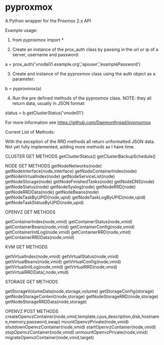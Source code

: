 pyproxmox
=========

A Python wrapper for the Proxmox 2.x API

Example usage:

1) from pyproxmox import *

2) Create an instance of the prox_auth class by passing in the
url or ip of a server, username and password:

a = prox_auth('vnode01.example.org','apiuser','examplePassword')

3) Create and instance of the pyproxmox class using the auth object as a parameter:

b = pyproxmox(a)

4) Run the pre defined methods of the pyproxmox class. NOTE: they all return data, usually in JSON format:

status = b.getClusterStatus('vnode01')

For more information see https://github.com/Daemonthread/pyproxmox

Current List of Methods:

With the exception of the RRD methods all return unformatted JSON data.
Not yet fully implemented, adding more methods as I have time.

CLUSTER GET METHODS
getClusterStatus()
getClusterBackupSchedule()

NODE GET METHODS
getNodeNetworks(node)
getNodeInterface(node,interface)
getNodeContainerIndex(node)
getNodeVirtualIndex(node)
getNodeServiceList(node)
getNodeStorage(node)
getNodeFinishedTasks(node)
getNodeDNS(node)
getNodeStatus(node)
getNodeSyslog(node)
getNodeRRD(node)   
getNodeRRDData(node)
getNodeBeans(node)
getNodeTaskByUPID(node,upid)
getNodeTaskLogByUPID(node,upid)
getNodeTaskStatusByUPID(node,upid)

OPENVZ GET METHODS

getContainerIndex(node,vmid)
getContainerStatus(node,vmid)
getContainerBeans(node,vmid)
getContainerConfig(node,vmid)
getContainerInitLog(node,vmid)
getContainerRRD(node,vmid)
getContainerRRDData(node,vmid)

KVM GET METHODS

getVirtualIndex(node,vmid)
getVirtualStatus(node,vmid)
getVirtualBeans(node,vmid)
getVirtualConfig(node,vmid)
getVirtualInitLog(node,vmid)
getVirtualRRD(node,vmid)
getVirtualRRDData(,node,vmid)

STORAGE GET METHODS

getStorageVolumeData(node,storage,volume)
getStorageConfig(storage)   
getNodeStorageContent(node,storage)
getNodeStorageRRD(node,storage)
getNodeStorageRRDData(node,storage)

OPENVZ POST METHODS
createOpenvzContainer(node,vmid,template,cpus,description,disk,hostname,memory,password,swap)
mountOpenvzPrivate(node,vmid)
shutdownOpenvzContainer(node,vmid)
startOpenvzContainer(node,vmid)
stopOpenvzContainer(node,vmid)
unmountOpenvzPrivate(node,vmid)
migrateOpenvzContainer(node,vmid,target)